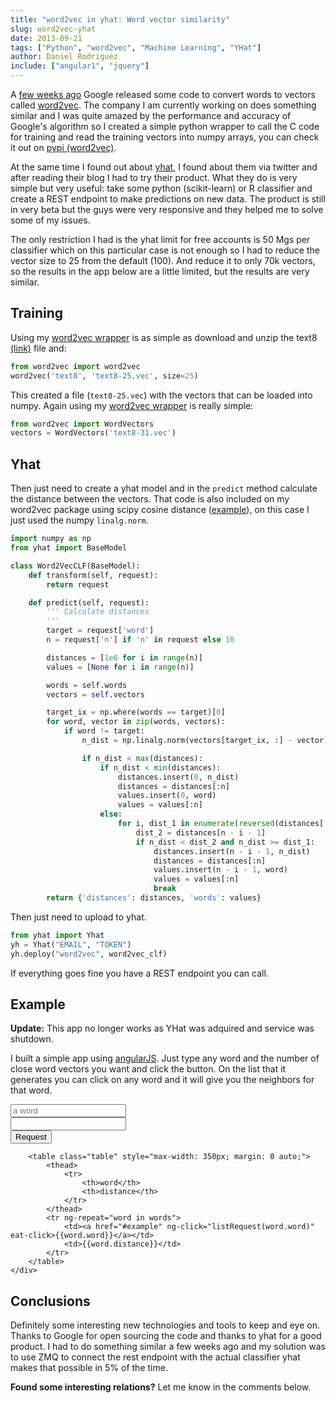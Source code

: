 ```yaml
---
title: "word2vec in yhat: Word vector similarity"
slug: word2vec-yhat
date: 2013-09-21
tags: ["Python", "word2vec", "Machine Learning", "YHat"]
author: Daniel Rodriguez
include: ["angular1", "jquery"]
---
```


A [few weeks ago](http://google-opensource.blogspot.com/2013/08/learning-meaning-behind-words.html)
Google released some code to convert words to vectors called
[word2vec](https://code.google.com/p/word2vec/).
The company I am currently working on does something similar and I was quite amazed by the performance
and accuracy of Google's algorithm so I created a simple python wrapper to call the C code for training
and read the training vectors into numpy arrays, you can check it out on
[pypi (word2vec)](https://pypi.python.org/pypi/word2vec).

At the same time I found out about [yhat](http://yhathq.com/), I found about them
via twitter and after reading their blog I had to try their product. What they do is very simple
but very useful: take some python (scikit-learn) or R classifier and create a REST
endpoint to make predictions on new data. The product is still in very beta but the guys were
very responsive and they helped me to solve some of my issues.

The only restriction I had is the yhat limit for free accounts is 50 Mgs per classifier which on this
particular case is not enough so I had to reduce the vector size to 25 from the default (100).
And reduce it to only 70k vectors, so the results in the app below are a little limited, but the results
are very similar.

## Training

Using my [word2vec wrapper](https://pypi.python.org/pypi/word2vec) is as simple as download and unzip the text8 [(link)](http://mattmahoney.net/dc/text8.zip) file and:

```python
from word2vec import word2vec
word2vec('text8', 'text8-25.vec', size=25)
```

This created a file (`text8-25.vec`) with the vectors that can be loaded into numpy. Again using my [word2vec wrapper](https://pypi.python.org/pypi/word2vec) is really simple:

```python
from word2vec import WordVectors
vectors = WordVectors('text8-31.vec')
```

## Yhat

Then just need to create a yhat model and in the `predict` method calculate the distance between the vectors.
That code is also included on my word2vec package using scipy cosine distance ([example](http://nbviewer.ipython.org/urls/raw.github.com/danielfrg/word2vec/master/examples/demo-word.ipynb)),
on this case I just used the numpy `linalg.norm`.

```python
import numpy as np
from yhat import BaseModel

class Word2VecCLF(BaseModel):
    def transform(self, request):
        return request

    def predict(self, request):
        ''' Calculate distances
        '''
        target = request['word']
        n = request['n'] if 'n' in request else 10

        distances = [1e6 for i in range(n)]
        values = [None for i in range(n)]

        words = self.words
        vectors = self.vectors

        target_ix = np.where(words == target)[0]
        for word, vector in zip(words, vectors):
            if word != target:
                n_dist = np.linalg.norm(vectors[target_ix, :] - vector)

                if n_dist < max(distances):
                    if n_dist < min(distances):
                        distances.insert(0, n_dist)
                        distances = distances[:n]
                        values.insert(0, word)
                        values = values[:n]
                    else:
                        for i, dist_1 in enumerate(reversed(distances[:-1])):
                            dist_2 = distances[n - i - 1]
                            if n_dist < dist_2 and n_dist >= dist_1:
                                distances.insert(n - i - 1, n_dist)
                                distances = distances[:n]
                                values.insert(n - i - 1, word)
                                values = values[:n]
                                break
        return {'distances': distances, 'words': values}
```

Then just need to upload to yhat.

```python
from yhat import Yhat
yh = Yhat("EMAIL", "TOKEN")
yh.deploy("word2vec", word2vec_clf)
```

If everything goes fine you have a REST endpoint you can call.

<a id="example"></a>
## Example

<p class="update">
<strong>Update:</strong> This app no longer works as YHat was adquired and service was shutdown.
</p>

I built a simple app using [angularJS](http://angularjs.org/).
Just type any word and the number of close word vectors you want and click the button.
On the list that it generates you can click on any word and it will give you the neighbors for that word.

<div ng-app="app">
    <div ng-controller="MainCtrl">
        <form class="form-inline" role="form" style="max-width: 550px; margin: 0 auto;">
            <div class="form-group">
                <input type="text" class="form-control" ng-model="form_word" placeholder="a word">
            </div>
            <div class="form-group">
                <input type="number" class="form-control" ng-model="form_n">
            </div>
            <button class="btn btn-default" ng-click="formRequest()">Request</button>
        </form>

        <table class="table" style="max-width: 350px; margin: 0 auto;">
            <thead>
                <tr>
                    <th>word</th>
                    <th>distance</th>
                </tr>
            </thead>
            <tr ng-repeat="word in words">
                <td><a href="#example" ng-click="listRequest(word.word)" eat-click>{{word.word}}</a></td>
                <td>{{word.distance}}</td>
            </tr>
        </table>
    </div>
</div>

<script type="text/javascript">


var app = angular.module('app', []);

app.directive('eatClick', function() {
    return function(scope, element, attrs) {
        $(element).click(function(event) {
            event.preventDefault();
        });
    }
})

var MainCtrl = function($scope, $http) {
    $scope.form_word = '';
    $scope.form_n = 10;
    $scope.words = [];

    $scope.formRequest = function() {
        $scope.request($scope.form_word, $scope.form_n);
    }

    $scope.listRequest = function(word) {
        $scope.request(word, $scope.form_n);
    }

    $scope.request = function(word, n) {
        var BASE_URL = 'http://cors.io/api.yhathq.com/predict?username=df.rodriguez143%40gmail.com&model=word2vec&apikey=5162184b820a6ac92274bec2e98b8c88&version=23';
        var data = {"data": {"word": word, "n": n} }

        $http.post(BASE_URL, data)
            .success(function (data, status, headers, config) {
                $scope.words = [];

                for (var i = 0; i < data.prediction.words.length; i++) {
                    $scope.words.push({"word": data.prediction.words[i],
                                       "distance": data.prediction.distances[i]});
                }
            }).error(function (data, status, headers, config) {
                console.log(data);
            });
    }
}
</script>

## Conclusions

Definitely some interesting new technologies and tools to keep and eye on. Thanks to Google for
open sourcing the code and thanks to yhat for a good product. I had to do something similar a few
weeks ago and my solution was to use ZMQ to connect the rest endpoint with the actual
classifier yhat makes that possible in 5% of the time.

**Found some interesting relations?** Let me know in the comments below.
